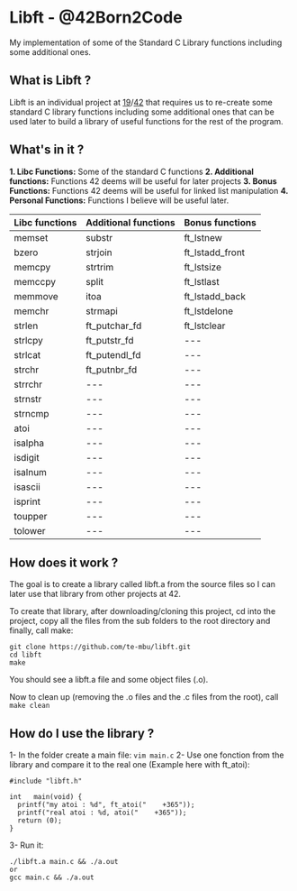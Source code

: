 # Libft - @42Born2Code
My implementation of some of the Standard C Library functions including some additional ones.

## What is Libft ?

Libft is an individual project at [19](https://www.s19.be/)/[42](https://www.42.fr/) that requires us to re-create some standard C library functions including some additional ones that can be used later to build a library of useful functions for the rest of the program.

## What's in it ?

**1. Libc Functions:** Some of the standard C functions
**2. Additional functions:** Functions 42 deems will be useful for later projects
**3. Bonus Functions:** Functions 42 deems will be useful for linked list manipulation
**4. Personal Functions:** Functions I believe will be useful later.

| **Libc functions**  | **Additional functions**  | **Bonus functions** |
| --- | --- | --- |
| memset  |  substr | ft_lstnew |
| bzero | strjoin | ft_lstadd_front |
| memcpy  | strtrim | ft_lstsize  |
| memccpy |split  | ft_lstlast  |
| memmove | itoa  | ft_lstadd_back  |
| memchr |  strmapi |  ft_lstdelone  |
| strlen  | ft_putchar_fd | ft_lstclear |
| strlcpy  | ft_putstr_fd |  --- |
| strlcat | ft_putendl_fd | --- |
| strchr |  ft_putnbr_fd  | --- |
| strrchr | --- | --- |
| strnstr | --- | --- |
| strncmp | --- | --- |
| atoi  | --- | --- |
| isalpha  | --- | --- |
| isdigit | --- | --- |
| isalnum  | --- | --- |
| isascii | --- | --- |
| isprint  | --- | --- |
| toupper | --- | --- |
| tolower  | --- | --- |


## How does it work ?

The goal is to create a library called libft.a from the source files so I can later use that library from other projects at 42.

To create that library, after downloading/cloning this project, cd into the project, copy all the files from the sub folders to the root directory and finally, call make:
```
git clone https://github.com/te-mbu/libft.git
cd libft
make
```
You should see a libft.a file and some object files (.o).

Now to clean up (removing the .o files and the .c files from the root), call ```make clean```

## How do I use the library ?

1- In the folder create a main file: ```vim main.c```
2- Use one fonction from the library and compare it to the real one (Example here with ft_atoi):
```
#include "libft.h"

int   main(void) {
  printf("my atoi : %d", ft_atoi("    +365"));
  printf("real atoi : %d, atoi("    +365"));
  return (0);
}
```
3- Run it:
```
./libft.a main.c && ./a.out
or
gcc main.c && ./a.out
```

